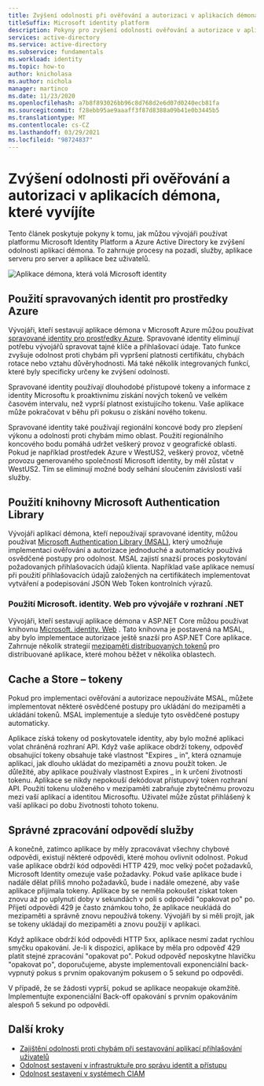 ```yaml
---
title: Zvýšení odolnosti při ověřování a autorizaci v aplikacích démona, které vyvíjíte
titleSuffix: Microsoft identity platform
description: Pokyny pro zvýšení odolnosti ověřování a autorizace v aplikaci démona pomocí platformy Microsoft Identity Platform
services: active-directory
ms.service: active-directory
ms.subservice: fundamentals
ms.workload: identity
ms.topic: how-to
author: knicholasa
ms.author: nichola
manager: martinco
ms.date: 11/23/2020
ms.openlocfilehash: a7b8f893026bb96c8d768d2e6d07d0240ecb81fa
ms.sourcegitcommit: f28ebb95ae9aaaff3f87d8388a09b41e0b3445b5
ms.translationtype: MT
ms.contentlocale: cs-CZ
ms.lasthandoff: 03/29/2021
ms.locfileid: "98724837"
---
```

# <a name="increase-the-resilience-of-authentication-and-authorization-in-daemon-applications-you-develop"></a>Zvýšení odolnosti při ověřování a autorizaci v aplikacích démona, které vyvíjíte

Tento článek poskytuje pokyny k tomu, jak můžou vývojáři používat platformu Microsoft Identity Platform a Azure Active Directory ke zvýšení odolnosti aplikací démona. To zahrnuje procesy na pozadí, služby, aplikace serveru pro server a aplikace bez uživatelů.

![Aplikace démona, která volá Microsoft identity](media/resilience-daemon-app/calling-microsoft-identity.png)

## <a name="use-managed-identities-for-azure-resources"></a>Použití spravovaných identit pro prostředky Azure

Vývojáři, kteří sestavují aplikace démona v Microsoft Azure můžou používat [spravované identity pro prostředky Azure](../managed-identities-azure-resources/overview.md). Spravované identity eliminují potřebu vývojářů spravovat tajné klíče a přihlašovací údaje. Tato funkce zvyšuje odolnost proti chybám při vypršení platnosti certifikátu, chybách rotace nebo vztahu důvěryhodnosti. Má také několik integrovaných funkcí, které byly specificky určeny ke zvýšení odolnosti.

Spravované identity používají dlouhodobé přístupové tokeny a informace z identity Microsoftu k proaktivnímu získání nových tokenů ve velkém časovém intervalu, než vyprší platnost existujícího tokenu. Vaše aplikace může pokračovat v běhu při pokusu o získání nového tokenu.

Spravované identity také používají regionální koncové body pro zlepšení výkonu a odolnosti proti chybám mimo oblast. Použití regionálního koncového bodu pomáhá udržet veškerý provoz v geografické oblasti. Pokud je například prostředek Azure v WestUS2, veškerý provoz, včetně provozu generovaného společností Microsoft identity, by měl zůstat v WestUS2. Tím se eliminují možné body selhání sloučením závislostí vaší služby.

## <a name="use-the-microsoft-authentication-library"></a>Použití knihovny Microsoft Authentication Library

Vývojáři aplikací démona, kteří nepoužívají spravované identity, můžou používat [Microsoft Authentication Library (MSAL)](../develop/msal-overview.md), který umožňuje implementaci ověřování a autorizace jednoduché a automaticky používá osvědčené postupy pro odolnost. MSAL zajistí snazší proces poskytování požadovaných přihlašovacích údajů klienta. Například vaše aplikace nemusí při použití přihlašovacích údajů založených na certifikátech implementovat vytváření a podepisování JSON Web Token kontrolních výrazů.

### <a name="use-microsoftidentityweb-for-net-developers"></a>Použití Microsoft. identity. Web pro vývojáře v rozhraní .NET

Vývojáři, kteří sestavují aplikace démona v ASP.NET Core můžou používat knihovnu [Microsoft. identity. Web](../develop/microsoft-identity-web.md) . Tato knihovna je postavená na MSAL, aby bylo implementace autorizace ještě snazší pro ASP.NET Core aplikace. Zahrnuje několik strategií [mezipaměti distribuovaných tokenů](https://github.com/AzureAD/microsoft-identity-web/wiki/token-cache-serialization#distributed-token-cache) pro distribuované aplikace, které mohou běžet v několika oblastech.

## <a name="cache-and-store-tokens"></a>Cache a Store – tokeny

Pokud pro implementaci ověřování a autorizace nepoužíváte MSAL, můžete implementovat některé osvědčené postupy pro ukládání do mezipaměti a ukládání tokenů. MSAL implementuje a sleduje tyto osvědčené postupy automaticky.

Aplikace získá tokeny od poskytovatele identity, aby bylo možné aplikaci volat chráněná rozhraní API. Když vaše aplikace obdrží tokeny, odpověď obsahující tokeny obsahuje také vlastnost "Expires \_ in", která oznamuje aplikaci, jak dlouho ukládat do mezipaměti a znovu použít token. Je důležité, aby aplikace používaly vlastnost Expires \_ in k určení životnosti tokenu. Aplikace se nikdy nepokouší dekódovat přístupový token rozhraní API. Použití tokenu uloženého v mezipaměti zabraňuje zbytečnému provozu mezi vaší aplikací a identitou Microsoftu. Uživatel může zůstat přihlášený k vaší aplikaci po dobu životnosti tohoto tokenu.

## <a name="properly-handle-service-responses"></a>Správné zpracování odpovědí služby

A konečně, zatímco aplikace by měly zpracovávat všechny chybové odpovědi, existují některé odpovědi, které mohou ovlivnit odolnost. Pokud vaše aplikace obdrží kód odpovědi HTTP 429, moc velký počet požadavků, Microsoft Identity omezuje vaše požadavky. Pokud vaše aplikace bude i nadále dělat příliš mnoho požadavků, bude i nadále omezené, aby vaše aplikace přijímala tokeny. Aplikace by se neměla pokoušet získat token znovu až po uplynutí doby v sekundách v poli s odpovědí "opakovat po" po. Přijetí odpovědi 429 je často známkou toho, že aplikace neukládá do mezipaměti a správně znovu nepoužívá tokeny. Vývojáři by si měli projít, jak se tokeny ukládají do mezipaměti a znovu použijí v aplikaci.

Když aplikace obdrží kód odpovědi HTTP 5xx, aplikace nesmí zadat rychlou smyčku opakování. Je-li k dispozici, aplikace by měla pro odpověď 429 platit stejné zpracování "opakovat po". Pokud odpověď neposkytne hlavičku "opakovat po", doporučujeme, abyste implementovali exponenciální back-vypnutý pokus s prvním opakovaným pokusem o 5 sekund po odpovědi.

V případě, že se žádosti vyprší, pokud se aplikace neopakuje okamžitě. Implementujte exponenciální Back-off opakování s prvním opakováním alespoň 5 sekund po odpovědi.

## <a name="next-steps"></a>Další kroky

- [Zajištění odolnosti proti chybám při sestavování aplikací přihlašování uživatelů](resilience-client-app.md)
- [Odolnost sestavení v infrastruktuře pro správu identit a přístupu](resilience-in-infrastructure.md)
- [Odolnost sestavení v systémech CIAM](resilience-b2c.md)